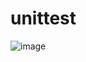 # unittest
![image](https://github.com/prayfortherain/unittest/assets/122741152/0ba5630b-f5e5-44f1-a0bc-271650a87860)
